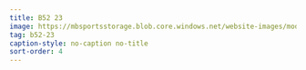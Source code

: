 ```yaml
---
title: B52 23
image: https://mbsportsstorage.blob.core.windows.net/website-images/model-gallery/2018/b23/2018-b23-04.jpg
tag: b52-23
caption-style: no-caption no-title
sort-order: 4
---
```


